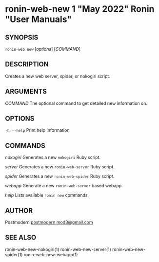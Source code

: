 # ronin-web-new 1 "May 2022" Ronin "User Manuals"

## SYNOPSIS

`ronin-web new` [*options*] [*COMMAND*]

## DESCRIPTION

Creates a new web server, spider, or nokogiri script.

## ARGUMENTS

*COMMAND*
	The optional command to get detailed new information on.

## OPTIONS

`-h`, `--help`
  Print help information

## COMMANDS

*nokogiri*
  Generates a new `nokogiri` Ruby script.

*server*
  Generates a new `ronin-web-server` Ruby script.

*spider*
  Generates a new `ronin-web-spider` Ruby script.

*webapp*
  Generate a new `ronin-web-server` based webapp.

*help*
  Lists available `ronin new` commands.

## AUTHOR

Postmodern <postmodern.mod3@gmail.com>

## SEE ALSO

ronin-web-new-nokogiri(1) ronin-web-new-server(1) ronin-web-new-spider(1) ronin-web-new-webapp(1)
